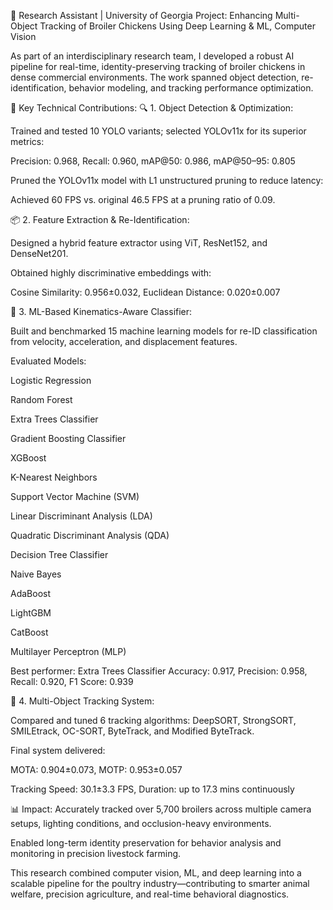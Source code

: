🔬 Research Assistant | University of Georgia
Project: Enhancing Multi-Object Tracking of Broiler Chickens Using Deep Learning & ML, Computer Vision

As part of an interdisciplinary research team, I developed a robust AI pipeline for real-time, identity-preserving tracking of broiler chickens in dense commercial environments. The work spanned object detection, re-identification, behavior modeling, and tracking performance optimization.

🚀 Key Technical Contributions:
🔍 1. Object Detection & Optimization:

Trained and tested 10 YOLO variants; selected YOLOv11x for its superior metrics:

Precision: 0.968, Recall: 0.960, mAP@50: 0.986, mAP@50–95: 0.805

Pruned the YOLOv11x model with L1 unstructured pruning to reduce latency:

Achieved 60 FPS vs. original 46.5 FPS at a pruning ratio of 0.09.

📦 2. Feature Extraction & Re-Identification:

Designed a hybrid feature extractor using ViT, ResNet152, and DenseNet201.

Obtained highly discriminative embeddings with:

Cosine Similarity: 0.956±0.032, Euclidean Distance: 0.020±0.007

🧠 3. ML-Based Kinematics-Aware Classifier:

Built and benchmarked 15 machine learning models for re-ID classification from velocity, acceleration, and displacement features.

Evaluated Models:

Logistic Regression

Random Forest

Extra Trees Classifier

Gradient Boosting Classifier

XGBoost

K-Nearest Neighbors

Support Vector Machine (SVM)

Linear Discriminant Analysis (LDA)

Quadratic Discriminant Analysis (QDA)

Decision Tree Classifier

Naive Bayes

AdaBoost

LightGBM

CatBoost

Multilayer Perceptron (MLP)

Best performer: Extra Trees Classifier
Accuracy: 0.917, Precision: 0.958, Recall: 0.920, F1 Score: 0.939

🎯 4. Multi-Object Tracking System:

Compared and tuned 6 tracking algorithms: DeepSORT, StrongSORT, SMILEtrack, OC-SORT, ByteTrack, and Modified ByteTrack.

Final system delivered:

MOTA: 0.904±0.073, MOTP: 0.953±0.057

Tracking Speed: 30.1±3.3 FPS, Duration: up to 17.3 mins continuously

📊 Impact:
Accurately tracked over 5,700 broilers across multiple camera setups, lighting conditions, and occlusion-heavy environments.

Enabled long-term identity preservation for behavior analysis and monitoring in precision livestock farming.

This research combined computer vision, ML, and deep learning into a scalable pipeline for the poultry industry—contributing to smarter animal welfare, precision agriculture, and real-time behavioral diagnostics.

